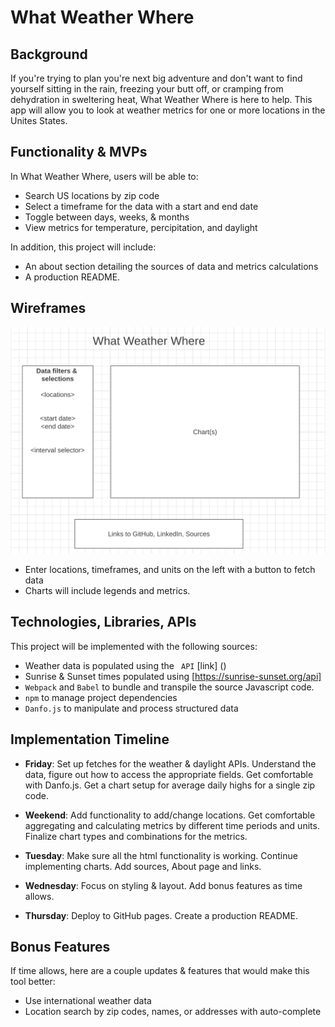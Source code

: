 # What Weather Where 

## Background
If you're trying to plan you're next big adventure and don't want to find yourself sitting in the rain, freezing your butt off, or cramping from dehydration in sweltering heat, What Weather Where is here to help. This app will allow you to look at weather metrics for one or more locations in the Unites States. 

## Functionality & MVPs
In What Weather Where, users will be able to:
* Search US locations by zip code
* Select a timeframe for the data with a start and end date
* Toggle between days, weeks, & months
* View metrics for temperature, percipitation, and daylight

In addition, this project will include:
* An about section detailing the sources of data and metrics calculations
* A production README.

## Wireframes

![Initial Structure](./src/images/wireframe.png)

* Enter locations, timeframes, and units on the left with a button to fetch data
* Charts will include legends and metrics.

## Technologies, Libraries, APIs
This project will be implemented with the following sources:
* Weather data is populated using the ``` API``` [link] ()
* Sunrise & Sunset times populated using [https://sunrise-sunset.org/api]
* ``` Webpack ``` and ``` Babel ``` to bundle and transpile the source Javascript code.
* ``` npm ``` to manage project dependencies
* ```Danfo.js``` to manipulate and process structured data


## Implementation Timeline

* __Friday__: Set up fetches for the weather & daylight APIs. Understand the data, figure out how to access the appropriate fields. Get comfortable with Danfo.js. Get a chart setup for average daily highs for a single zip code.

* __Weekend__: Add functionality to add/change locations. Get comfortable aggregating and calculating metrics by different time periods and units. Finalize chart types and combinations for the metrics.

* __Tuesday__: Make sure all the html functionality is working. Continue implementing charts. Add sources, About page and links.

* __Wednesday__: Focus on styling & layout. Add bonus features as time allows.

* __Thursday__: Deploy to GitHub pages. Create a production README.


## Bonus Features

If time allows, here are a couple updates & features that would make this tool better:

* Use international weather data
* Location search by zip codes, names, or addresses with auto-complete